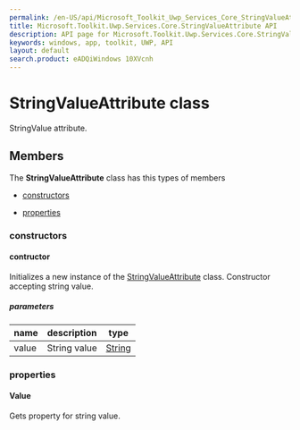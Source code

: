 ```yaml
---
permalink: /en-US/api/Microsoft_Toolkit_Uwp_Services_Core_StringValueAttribute.htm
title: Microsoft.Toolkit.Uwp.Services.Core.StringValueAttribute API 
description: API page for Microsoft.Toolkit.Uwp.Services.Core.StringValueAttribute
keywords: windows, app, toolkit, UWP, API
layout: default
search.product: eADQiWindows 10XVcnh
---
```



# StringValueAttribute class

StringValue attribute.

## Members

The **StringValueAttribute** class has this types of members

* [constructors](#constructors)

* [properties](#properties)

### constructors

#### contructor

Initializes a new instance of the [StringValueAttribute](Microsoft_Toolkit_Uwp_Services_Core_StringValueAttribute.htm) class. Constructor accepting string value.

##### parameters



| name | description | type || --- | --- | --- || value | String value | [String](https://msdn.microsoft.com/library/windows/apps/System.String) |


### properties

#### Value

Gets property for string value.


